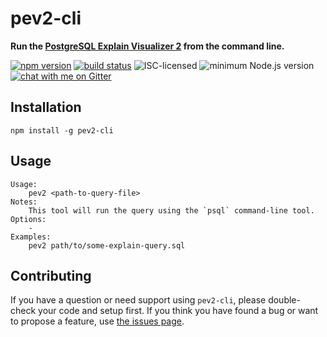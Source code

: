 # pev2-cli

**Run the [PostgreSQL Explain Visualizer 2](https://github.com/dalibo/pev2) from the command line.**

[![npm version](https://img.shields.io/npm/v/pev2-cli.svg)](https://www.npmjs.com/package/pev2-cli)
[![build status](https://api.travis-ci.org/derhuerst/pev2-cli.svg?branch=master)](https://travis-ci.org/derhuerst/pev2-cli)
![ISC-licensed](https://img.shields.io/github/license/derhuerst/pev2-cli.svg)
![minimum Node.js version](https://img.shields.io/node/v/pev2-cli.svg)
[![chat with me on Gitter](https://img.shields.io/badge/chat%20with%20me-on%20gitter-512e92.svg)](https://gitter.im/derhuerst)


## Installation

```shell
npm install -g pev2-cli
```


## Usage

```shell
Usage:
    pev2 <path-to-query-file>
Notes:
    This tool will run the query using the `psql` command-line tool.
Options:
    -
Examples:
    pev2 path/to/some-explain-query.sql
```


## Contributing

If you have a question or need support using `pev2-cli`, please double-check your code and setup first. If you think you have found a bug or want to propose a feature, use [the issues page](https://github.com/derhuerst/pev2-cli/issues).
